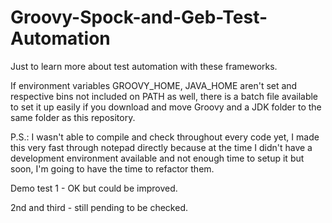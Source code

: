 # Groovy-Spock-and-Geb-Test-Automation

Just to learn more about test automation with these frameworks.

If environment variables GROOVY_HOME, JAVA_HOME aren't set and respective bins not included on PATH as well, there is a batch file available to set it up easily if you download and move Groovy and a JDK folder to the same folder as this repository.

P.S.: I wasn't able to compile and check throughout every code yet, I made this very fast through notepad directly because at the time I didn't have a development environment available and not enough time to setup it but soon, I'm going to have the time to refactor them.

Demo test 1 - OK but could be improved.

2nd and third - still pending to be checked.
